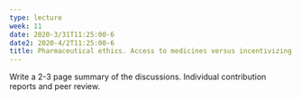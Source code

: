 ```yaml
---
type: lecture
week: 11
date: 2020-3/31T11:25:00-6
date2: 2020-4/2T11:25:00-6
title: Pharmaceutical ethics. Access to medicines versus incentivizing research and development. Informed consent in clinical trials.
---
```

Write a 2-3 page summary of the discussions. Individual contribution reports and peer review.